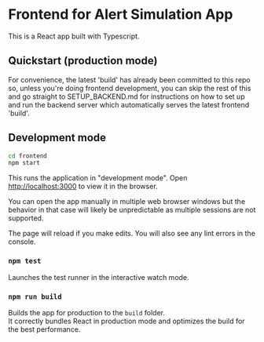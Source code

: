 
# Frontend for Alert Simulation App

This is a React app built with Typescript.


## Quickstart (production mode)

For convenience, the latest 'build' has already been committed to this repo
so, unless you're doing frontend development, you can skip the rest of this
and go straight to SETUP_BACKEND.md for instructions on how to set up and
run the backend server which automatically serves the latest frontend 'build'.


## Development mode

```bash
cd frontend
npm start
```

This runs the application in "development mode".
Open [http://localhost:3000](http://localhost:3000) to view it in the browser.

You can open the app manually in multiple web browser windows but the behavior
in that case will likely be unpredictable as multiple sessions are not supported.

The page will reload if you make edits. You will also see any lint errors in the console.


### `npm test`

Launches the test runner in the interactive watch mode.


### `npm run build`

Builds the app for production to the `build` folder.\
It correctly bundles React in production mode and optimizes the build for the best performance.
